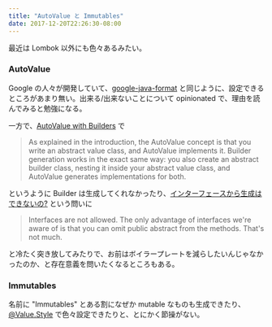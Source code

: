 ```yaml
---
title: "AutoValue と Immutables"
date: 2017-12-20T22:26:30-08:00
---
```


最近は Lombok 以外にも色々あるみたい。

### AutoValue

Google の人々が開発していて、[google-java-format](https://github.com/google/google-java-format) と同じように、設定できるところがあまり無い。出来る/出来ないことについて opinionated で、理由を読んでみると勉強になる。

一方で、[AutoValue with Builders](https://github.com/google/auto/blob/master/value/userguide/builders.md) で

> As explained in the introduction, the AutoValue concept is that you write an abstract value class, and AutoValue implements it. Builder generation works in the exact same way: you also create an abstract builder class, nesting it inside your abstract value class, and AutoValue generates implementations for both.

というように Builder は生成してくれなかったり、[インターフェースから生成はできないの?](https://github.com/google/auto/blob/master/value/userguide/howto.md#interface) という問いに

> Interfaces are not allowed. The only advantage of interfaces we're aware of is that you can omit public abstract from the methods. That's not much.

と冷たく突き放してみたりで、お前はボイラープレートを減らしたいんじゃなかったのか、と存在意義を問いたくなるところもある。

### Immutables

名前に "Immutables" とある割になぜか mutable なものも生成できたり、[@Value.Style](https://immutables.github.io/style.html) で色々設定できたりと、とにかく節操がない。
